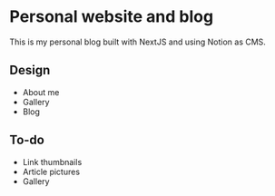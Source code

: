 # Personal website and blog

This is my personal blog built with NextJS and using Notion as CMS.

## Design

- About me
- Gallery
- Blog

## To-do

- Link thumbnails
- Article pictures
- Gallery
